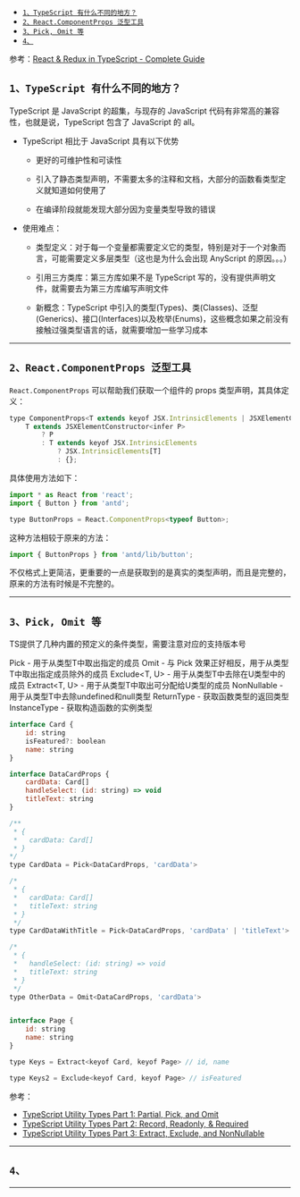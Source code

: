 - [`1、TypeScript 有什么不同的地方？`](#1typescript-有什么不同的地方)
- [`2、React.ComponentProps 泛型工具`](#2reactcomponentprops-泛型工具)
- [`3、Pick, Omit 等`](#3pick-omit-等)
- [`4、`](#4)

参考：[React & Redux in TypeScript - Complete Guide](https://github.com/piotrwitek/react-redux-typescript-guide#react---type-definitions-cheatsheet)


## `1、TypeScript 有什么不同的地方？`

TypeScript 是 JavaScript 的超集，与现存的 JavaScript 代码有非常高的兼容性，也就是说，TypeScript 包含了 JavaScript 的 all。

- TypeScript 相比于 JavaScript 具有以下优势

    - 更好的可维护性和可读性

    - 引入了静态类型声明，不需要太多的注释和文档，大部分的函数看类型定义就知道如何使用了

    - 在编译阶段就能发现大部分因为变量类型导致的错误

- 使用难点：
    
    - 类型定义：对于每一个变量都需要定义它的类型，特别是对于一个对象而言，可能需要定义多层类型（这也是为什么会出现 AnyScript 的原因。。。）

    - 引用三方类库：第三方库如果不是 TypeScript 写的，没有提供声明文件，就需要去为第三方库编写声明文件

    - 新概念：TypeScript 中引入的类型(Types)、类(Classes)、泛型(Generics)、接口(Interfaces)以及枚举(Enums)，这些概念如果之前没有接触过强类型语言的话，就需要增加一些学习成本

------------------------------------------------------------------------------------------------------

## `2、React.ComponentProps 泛型工具`

`React.ComponentProps` 可以帮助我们获取一个组件的 props 类型声明，其具体定义：

```jsx
type ComponentProps<T extends keyof JSX.IntrinsicElements | JSXElementConstructor<any>> =
    T extends JSXElementConstructor<infer P>
        ? P
        : T extends keyof JSX.IntrinsicElements
            ? JSX.IntrinsicElements[T]
            : {};
```

具体使用方法如下：

```jsx
import * as React from 'react';
import { Button } from 'antd';

type ButtonProps = React.ComponentProps<typeof Button>;
```

这种方法相较于原来的方法：

```jsx
import { ButtonProps } from 'antd/lib/button';
```
不仅格式上更简洁，更重要的一点是获取到的是真实的类型声明，而且是完整的，原来的方法有时候是不完整的。

------------------------------------------------------------------------------------------------------


## `3、Pick, Omit 等`

TS提供了几种内置的预定义的条件类型，需要注意对应的支持版本号

Pick<T> - 用于从类型T中取出指定的成员
Omit<T> - 与 Pick 效果正好相反，用于从类型T中取出指定成员除外的成员
Exclude<T, U> - 用于从类型T中去除在U类型中的成员
Extract<T, U> - 用于从类型T中取出可分配给U类型的成员
NonNullable<T> - 用于从类型T中去除undefined和null类型
ReturnType<T> - 获取函数类型的返回类型
InstanceType<T> - 获取构造函数的实例类型

```jsx
interface Card {
    id: string
    isFeatured?: boolean
    name: string
}

interface DataCardProps {
    cardData: Card[]
    handleSelect: (id: string) => void
    titleText: string
}

/**
 * {
 *   cardData: Card[]
 * }
*/
type CardData = Pick<DataCardProps, 'cardData'>

/*
 * {
 *   cardData: Card[]
 *   titleText: string
 * }
 */
type CardDataWithTitle = Pick<DataCardProps, 'cardData' | 'titleText'>

/*
 * {
 *   handleSelect: (id: string) => void
 *   titleText: string
 * }
 */
type OtherData = Omit<DataCardProps, 'cardData'>


interface Page {
    id: string
    name: string
}

type Keys = Extract<keyof Card, keyof Page> // id, name

type Keys2 = Exclude<keyof Card, keyof Page> // isFeatured
```

参考：
- [TypeScript Utility Types Part 1: Partial, Pick, and Omit](https://www.dslemay.com/blog/2020/04/27/typescript-utility-types-part-1-partial-pick-and-omit)
- [TypeScript Utility Types Part 2: Record, Readonly, & Required](https://www.dslemay.com/blog/2020/05/04/typescript-utility-types-part-2-record-readonly-and-required)
- [TypeScript Utility Types Part 3: Extract, Exclude, and NonNullable](https://www.dslemay.com/blog/2020/05/25/typescript-utility-types-part-3-extract-exclude-and-nonnullable)

------------------------------------------------------------------------------------------------------

## `4、`

------------------------------------------------------------------------------------------------------